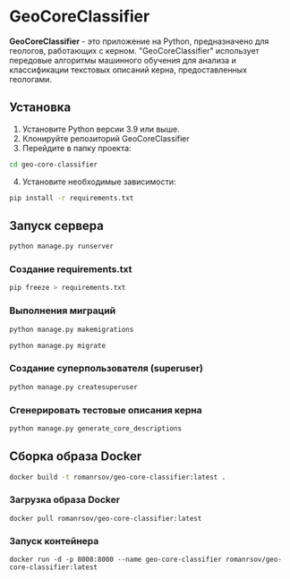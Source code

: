 # GeoCoreClassifier

**GeoCoreClassifier** - это приложение на Python, предназначено для геологов, работающих с керном. "GeoCoreClassifier" использует передовые алгоритмы машинного обучения для анализа и классификации текстовых описаний керна, предоставленных геологами.

## Установка


1. Установите Python версии 3.9 или выше.
2. Клонируйте репозиторий GeoCoreClassifier
3. Перейдите в папку проекта:
```bash
cd geo-core-classifier
```

4. Установите необходимые зависимости:
```bash
pip install -r requirements.txt
```

## Запуск сервера
```bash
python manage.py runserver
```



### Создание requirements.txt

```bash
pip freeze > requirements.txt
```

### Выполнения миграций 
```bash
python manage.py makemigrations
```
```bash
python manage.py migrate
```
### Создание суперпользователя (superuser)
```bash
python manage.py createsuperuser
```

### Сгенерировать тестовые описания керна
```bash
python manage.py generate_core_descriptions
```

## Сборка образа Docker 
```bash
docker build -t romanrsov/geo-core-classifier:latest .
```

### Загрузка образа Docker
```
docker pull romanrsov/geo-core-classifier:latest
```

### Запуск контейнера
```
docker run -d -p 8008:8000 --name geo-core-classifier romanrsov/geo-core-classifier:latest
```